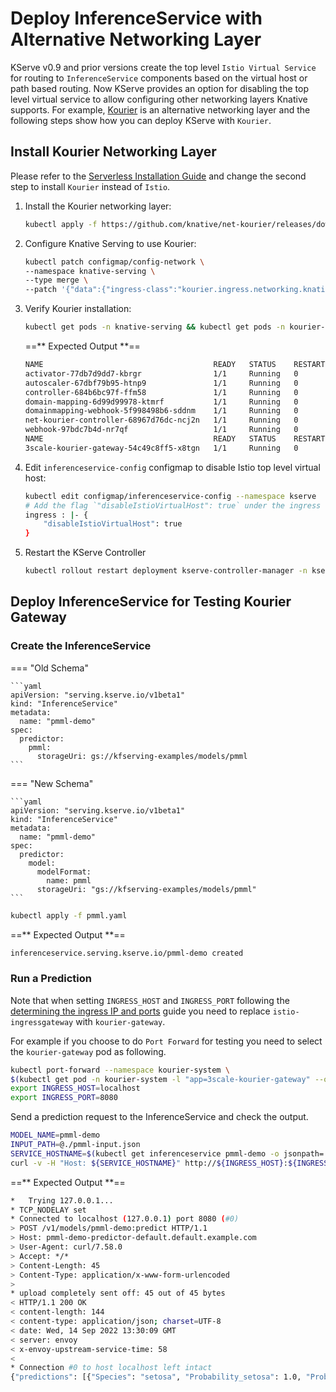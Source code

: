 # Deploy InferenceService with Alternative Networking Layer
KServe v0.9 and prior versions create the top level `Istio Virtual Service` for routing to `InferenceService` components based on the virtual host or path based routing.
Now KServe provides an option for disabling the top level virtual service to allow configuring other networking layers Knative supports.
For example, [Kourier](https://developers.redhat.com/blog/2020/06/30/kourier-a-lightweight-knative-serving-ingress) is an alternative networking layer and
the following steps show how you can deploy KServe with `Kourier`.


## Install Kourier Networking Layer
Please refer to the [Serverless Installation Guide](../serverless.md) and change the second step to install `Kourier` instead of `Istio`.

1. Install the Kourier networking layer:

    ```bash
    kubectl apply -f https://github.com/knative/net-kourier/releases/download/${KNATIVE_VERSION}/kourier.yaml
    ```

2. Configure Knative Serving to use Kourier:

    ```bash
    kubectl patch configmap/config-network \
    --namespace knative-serving \
    --type merge \
    --patch '{"data":{"ingress-class":"kourier.ingress.networking.knative.dev"}}'
    ```

3. Verify Kourier installation:

    ```bash
    kubectl get pods -n knative-serving && kubectl get pods -n kourier-system
    ```

    ==** Expected Output **==

    ```bash
    NAME                                      READY   STATUS    RESTARTS   AGE
    activator-77db7d9dd7-kbrgr                1/1     Running   0          10m
    autoscaler-67dbf79b95-htnp9               1/1     Running   0          10m
    controller-684b6bc97f-ffm58               1/1     Running   0          10m
    domain-mapping-6d99d99978-ktmrf           1/1     Running   0          10m
    domainmapping-webhook-5f998498b6-sddnm    1/1     Running   0          10m
    net-kourier-controller-68967d76dc-ncj2n   1/1     Running   0          10m
    webhook-97bdc7b4d-nr7qf                   1/1     Running   0          10m
    NAME                                      READY   STATUS    RESTARTS   AGE
    3scale-kourier-gateway-54c49c8ff5-x8tgn   1/1     Running   0          10m
    ```

4. Edit `inferenceservice-config` configmap to disable Istio top level virtual host:

    ```bash
    kubectl edit configmap/inferenceservice-config --namespace kserve
    # Add the flag `"disableIstioVirtualHost": true` under the ingress section
    ingress : |- {
        "disableIstioVirtualHost": true
    }
    ```

5. Restart the KServe Controller

    ```bash
    kubectl rollout restart deployment kserve-controller-manager -n kserve
    ```

## Deploy InferenceService for Testing Kourier Gateway

### Create the InferenceService

=== "Old Schema"

    ```yaml
    apiVersion: "serving.kserve.io/v1beta1"
    kind: "InferenceService"
    metadata:
      name: "pmml-demo"
    spec:
      predictor:
        pmml:
          storageUri: gs://kfserving-examples/models/pmml
    ```
=== "New Schema"

    ```yaml
    apiVersion: "serving.kserve.io/v1beta1"
    kind: "InferenceService"
    metadata:
      name: "pmml-demo"
    spec:
      predictor:
        model:
          modelFormat:
            name: pmml
          storageUri: "gs://kfserving-examples/models/pmml"
    ```

```bash
kubectl apply -f pmml.yaml
```

==** Expected Output **==

```bash
inferenceservice.serving.kserve.io/pmml-demo created
```

### Run a Prediction

Note that when setting `INGRESS_HOST` and `INGRESS_PORT` following the [determining the ingress IP and ports](../../get_started/first_isvc.md#4-determine-the-ingress-ip-and-ports) guide you
need to replace `istio-ingressgateway` with `kourier-gateway`.

For example if you choose to do `Port Forward` for testing you need to select the `kourier-gateway` pod as following.

```bash
kubectl port-forward --namespace kourier-system \
$(kubectl get pod -n kourier-system -l "app=3scale-kourier-gateway" --output=jsonpath="{.items[0].metadata.name}") 8080:8080
export INGRESS_HOST=localhost
export INGRESS_PORT=8080
```

Send a prediction request to the InferenceService and check the output.

```bash
MODEL_NAME=pmml-demo
INPUT_PATH=@./pmml-input.json
SERVICE_HOSTNAME=$(kubectl get inferenceservice pmml-demo -o jsonpath='{.status.url}' | cut -d "/" -f 3)
curl -v -H "Host: ${SERVICE_HOSTNAME}" http://${INGRESS_HOST}:${INGRESS_PORT}/v1/models/$MODEL_NAME:predict -d $INPUT_PATH
```

==** Expected Output **==

```bash
*   Trying 127.0.0.1...
* TCP_NODELAY set
* Connected to localhost (127.0.0.1) port 8080 (#0)
> POST /v1/models/pmml-demo:predict HTTP/1.1
> Host: pmml-demo-predictor-default.default.example.com
> User-Agent: curl/7.58.0
> Accept: */*
> Content-Length: 45
> Content-Type: application/x-www-form-urlencoded
> 
* upload completely sent off: 45 out of 45 bytes
< HTTP/1.1 200 OK
< content-length: 144
< content-type: application/json; charset=UTF-8
< date: Wed, 14 Sep 2022 13:30:09 GMT
< server: envoy
< x-envoy-upstream-service-time: 58
< 
* Connection #0 to host localhost left intact
{"predictions": [{"Species": "setosa", "Probability_setosa": 1.0, "Probability_versicolor": 0.0, "Probability_virginica": 0.0, "Node_Id": "2"}]}
```
